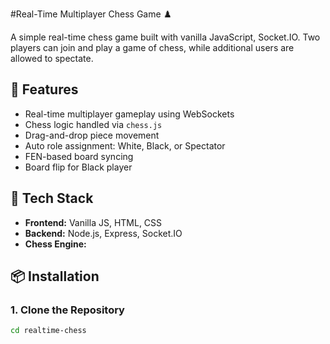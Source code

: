 #Real-Time Multiplayer Chess Game ♟️

A simple real-time chess game built with vanilla JavaScript, Socket.IO. Two players can join and play a game of chess, while additional users are allowed to spectate.

## 🚀 Features

- Real-time multiplayer gameplay using WebSockets
- Chess logic handled via `chess.js`
- Drag-and-drop piece movement
- Auto role assignment: White, Black, or Spectator
- FEN-based board syncing
- Board flip for Black player

## 🧩 Tech Stack

- **Frontend:** Vanilla JS, HTML, CSS
- **Backend:** Node.js, Express, Socket.IO
- **Chess Engine:** 

## 📦 Installation

### 1. Clone the Repository

```bash
cd realtime-chess
